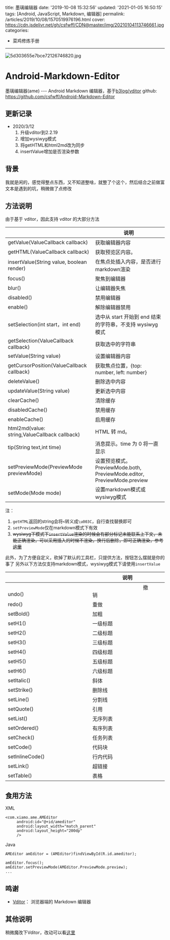 title: 墨璃编辑器
date: '2019-10-08 15:32:56'
updated: '2021-01-05 16:50:15'
tags: [Android, JavaScript, Markdown, 编辑器]
permalink: /articles/2019/10/08/1570519976196.html
cover: https://cdn.jsdelivr.net/gh/csfwff/CDN@master/img/20210104113746661.jpg
categories: 
- 菜鸡修炼手册

---
![5d303655e7bce72126746820.jpg](https://cdn.jsdelivr.net/gh/csfwff/CDN@master/img/20210104113746661.jpg)

# Android-Markdown-Editor

墨璃编辑器(ame) --- Android Markdown 编辑器，基于[b3log/vditor](https://github.com/Vanessa219/vditor)
github: https://github.com/csfwff/Android-Markdown-Editor

## 更新记录

- 2020/3/12
  1. 升级vditor到2.2.19
  2. 增加wysiwyg模式
  3. 将getHTML和html2md改为同步
  4. insertValue增加是否渲染参数

## 背景

我就是闲的，感觉得整点东西，又不知道整啥，就整了个这个，然后结合之前做富文本是遇到的坑，稍微做了点修改

## 方法说明

由于基于 vditor，因此支持 vditor 的大部分方法

||说明|
|---|---|
|getValue(ValueCallback callback)|获取编辑器内容|
|getHTML(ValueCallback callback)|获取预览区内容。|
|insertValue(String value, boolean render)|在焦点处插入内容，是否进行markdown渲染|
|focus()|聚焦到编辑器|
|blur()|让编辑器失焦|
|disabled()|禁用编辑器|
|enable()|解除编辑器禁用|
|setSelection(int start，int end)|选中从 start 开始到 end 结束的字符串，不支持 wysiwyg 模式|
|getSelection(ValueCallback callback)|获取选中的字符串|
|setValue(String value)|设置编辑器内容|
|getCursorPosition(ValueCallback callback)|获取焦点位置，{top: number, left: number}|
|deleteValue()|删除选中内容|
|updateValue(String value)|更新选中内容|
|clearCache()|清除缓存|
|disabledCache()|禁用缓存|
|enableCache()|启用缓存|
|html2md(value: string,ValueCallback callback)|HTML 转 md。|
|tip(String text,int time)|消息提示。time 为 0 将一直显示|
|setPreviewMode(PreviewMode previewMode)|设置预览模式。PreviewMode.both, PreviewMode.editor, PreviewMode.preview|
|setMode(Mode mode)|设置markdown模式或wysiwyg模式|

注：

1. `getHTML`返回的string会将`<`转义成`\u003C`，自行查找替换即可
2. `setPreviewMode`仅在markdown模式下有效
3. ~~wysiwyg下模式下`insertValue`渲染的时候会有部分标记未能联系上下文，未能正确渲染，可以采用插入的时候不渲染，换行后删除，即可正确渲染，参考[这里](https://github.com/Vanessa219/vditor/issues/218)~~

此外，为了方便自定义，砍掉了默认的工具栏，只提供方法，按钮怎么摆就是你的事了
另外以下方法仅支持markdown模式，wysiwyg模式下请使用`insertValue`

||说明|
|---|---|
|          undo()          |          撤销          |
|redo()|重做|
|setBold()|加粗|
|setH1()|一级标题|
|setH2()|二级标题|
|setH3()|三级标题|
|setH4()|四级标题|
|setH5()|五级标题|
|setH6()|六级标题|
|setItalic()|斜体|
|setStrike()|删除线|
|setLine()|分割线|
|setQuote()|引用|
|setList()|无序列表|
|setOrdered()|有序列表|
|setCheck()|任务列表|
|setCode()|代码块|
|setInlineCode()|行内代码|
|setLink()|超链接|
|setTable()|表格|

## 食用方法

XML

```
<com.xiamo.ame.AMEditor
     android:id="@+id/ameditor"
     android:layout_width="match_parent"
     android:layout_height="200dp"
     />
```

Java

```
AMEditor amEditor = (AMEditor)findViewById(R.id.ameditor);

amEditor.focus();
amEditor.setPreviewMode(AMEditor.PreviewMode.preview);
...
```

## 鸣谢

* [Vditor](https://github.com/Vanessa219/vditor)： 浏览器端的 Markdown 编辑器

## 其他说明

稍微魔改下Vditor，改动可以看[这里](https://github.com/csfwff/vditor)

